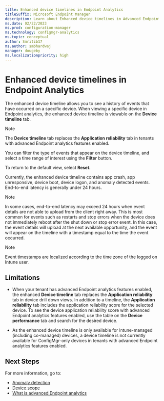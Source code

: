 ```yaml
---
title: Enhanced device timelines in Endpoint Analytics
titleSuffix: Microsoft Endpoint Manager
description: Learn about Enhanced device timelines in Advanced Endpoint Analytics
ms.date: 02/22/2023
ms.prod: configuration-manager
ms.technology: configmgr-analytics
ms.topic: conceptual
author: Smritib17
ms.author: smbhardwaj
manager: dougeby
ms.localizationpriority: high
---
```

# Enhanced device timelines in Endpoint Analytics

The enhanced device timeline allows you to see a history of events that have occurred on a specific device. When viewing a specific device in Endpoint analytics, the enhanced device timeline is viewable on the **Device timeline** tab.  

> [!NOTE]
> The **Device timeline** tab replaces the **Application reliability** tab in tenants with advanced Endpoint analytics features enabled. 

You can filter the type of events that appear on the device timeline, and select a time range of interest using the **Filter** button. 

To return to the default view, select **Reset**.

Currently, the enhanced device timeline contains app crash, app unresponsive, device boot, device logon, and anomaly detected events. End-to-end latency is generally under 24 hours.  

> [!NOTE]
> In some cases, end-to-end latency may exceed 24 hours when event details are not able to upload from the client right away. This is most common for events such as restarts and stop errors when the device does not immediately reboot after the shut down or stop error event. In this case, the event details will upload at the next available opportunity, and the event will appear on the timeline with a timestamp equal to the time the event occurred. 

> [!NOTE]
> Event timestamps are localized according to the time zone of the logged on Intune user.  

## Limitations 

- When your tenant has advanced Endpoint analytics features enabled, the enhanced **Device timeline** tab replaces the **Application reliability** tab in device drill down views. In addition to a timeline, the **Application reliability** tab includes the application reliability score for the selected device. To see the device application reliability score with advanced Endpoint analytics features enabled, use the table on the **Device performance** tab and search for the desired device.

- As the enhanced device timeline is only available for Intune-managed (including co-managed) devices, a device timeline is not currently available for ConfigMgr-only devices in tenants with advanced Endpoint analytics features enabled.

## Next Steps

For more information, go to:

- [Anomaly detection](anomaly-detection.md)
- [Device scope](device-scope.md)
- [What is advanced Endpoint analytics](advanced-endpoint-analytics.md) 